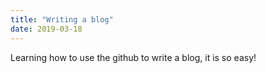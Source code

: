 ```yaml
---
title: "Writing a blog"
date: 2019-03-18
---
```


Learning how to use the github to write a blog, it is so easy!

